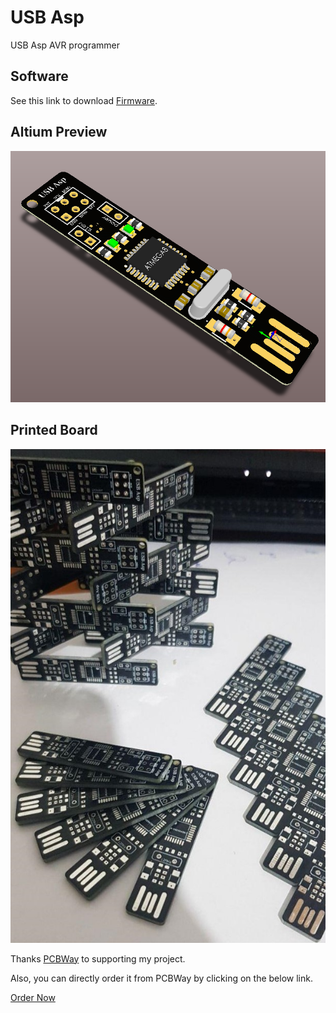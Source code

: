 # USB Asp

USB Asp AVR programmer


## Software
See this link to download [Firmware](https://www.fischl.de/usbasp/).


## Altium Preview
![Preview](https://github.com/farhad3113/usbasp/blob/master/PCB%20Preview.png)


## Printed Board
![Preview](https://github.com/farhad3113/usbasp/blob/master/PCB.jpg)

Thanks [PCBWay](https://pcbway.com) to supporting my project.

Also, you can directly order it from PCBWay by clicking on the below link.

[Order Now](https://www.pcbway.com/project/shareproject/USB_Asp_AVR_prgrammer.html)
